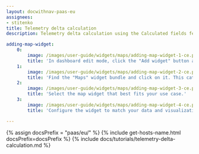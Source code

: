 ```yaml
---
layout: docwithnav-paas-eu
assignees:
- stitenko
title: Telemetry delta calculation
description: Telemetry delta calculation using the Calculated fields feature

adding-map-widget:
    0:
        image: /images/user-guide/widgets/maps/adding-map-widget-1-ce.png
        title: 'In dashboard edit mode, click the "Add widget" button at the top of the screen, or click the large "Add new widget" icon in the center of the screen (if this is your first widget on the dashboard).'
    1:
        image: /images/user-guide/widgets/maps/adding-map-widget-2-ce.png
        title: 'Find the "Maps" widget bundle and click on it. This category includes all available map widget types.'
    2:
        image: /images/user-guide/widgets/maps/adding-map-widget-3-ce.png
        title: 'Select the map widget that best fits your use case.'
    3:
        image: /images/user-guide/widgets/maps/adding-map-widget-4-ce.png
        title: 'Configure the widget to match your data and visualization requirements. You can adjust data sources, appearance, map provider settings, and more. Click the "Add" in the bottom-right corner of the widget configuration window to place it on your dashboard.'

---
```


{% assign docsPrefix = "paas/eu/" %}
{% include get-hosts-name.html docsPrefix=docsPrefix %}
{% include docs/tutorials/telemetry-delta-calculation.md %}